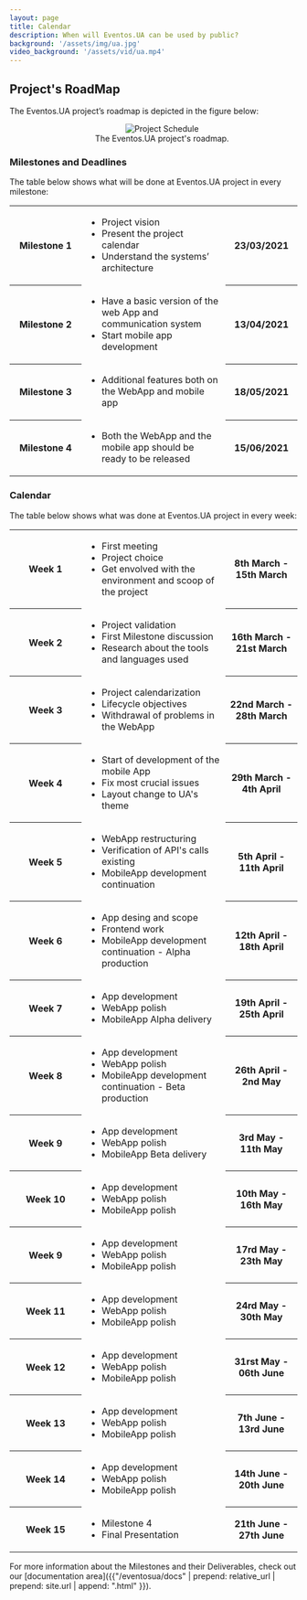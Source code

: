 ```yaml
---
layout: page
title: Calendar
description: When will Eventos.UA can be used by public?
background: '/assets/img/ua.jpg'
video_background: '/assets/vid/ua.mp4'
---
```


## Project's RoadMap
The Eventos.UA project’s roadmap is depicted in the figure below:

<figure style="max-width:80%; text-align: center; margin: 0 auto 1rem; padding-left: 30px;">
  <img src="{{"/eventosua/assets/img/calendar/projectschedule.png" | prepend: relative_url | prepend: site.url }}" class="figure-img img-fluid" alt="Project Schedule">
  <figcaption class="figure-caption">The Eventos.UA project's roadmap.</figcaption>
</figure>

<div class="small-separator"></div>

### Milestones and Deadlines

The table below shows what will be done at Eventos.UA project in every milestone:

<table class="table table-striped" style="table-layout: fixed;">
  <tbody>
    <tr>
      <th scope="row" style="width: 25%">Milestone 1</th>
      <td class="td-padding">
        <ul>
          <li>Project vision </li>
          <li>Present the project calendar</li>
          <li>Understand the systems’ architecture</li>
        </ul>
      </td>
      <th scope="row" style="width: 25%">23/03/2021</th>
    </tr>
    <tr>
      <th scope="row" style="width: 25%">Milestone 2</th>
      <td class="td-padding">
        <ul>
          <li>Have a basic version of the web App and communication system</li>
          <li>Start mobile app development</li>
        </ul>
      </td>
      <th scope="row" style="width: 25%">13/04/2021</th>
    </tr>
    <tr>
      <th scope="row" style="width: 25%">Milestone 3</th>
      <td class="td-padding">
        <ul>
          <li>Additional features both on the WebApp and mobile app</li>
        </ul>
      </td>
      <th scope="row" style="width: 25%">18/05/2021</th>
    </tr>
   <tr>
      <th scope="row" style="width: 25%">Milestone 4</th>
      <td class="td-padding">
        <ul>
          <li>Both the WebApp and the mobile app should be ready to be released</li>
        </ul>
      </td>
      <th scope="row" style="width: 25%">15/06/2021</th>
    </tr>
  </tbody>
</table>

### Calendar
The table below shows what was done at Eventos.UA project in every week:

<table class="table table-striped" style="table-layout: fixed;">
  <tbody>
    <tr>
      <th scope="row" style="width: 25%">Week 1</th>
      <td class="td-padding">
        <ul>
          <li>First meeting</li>
          <li>Project choice</li>
          <li>Get envolved with the environment and scoop of the project</li>
        </ul>
      </td>
      <th scope="row" style="width: 25%">8th March - 15th March</th>
    </tr>
    <tr>
      <th scope="row" style="width: 25%">Week 2</th>
      <td class="td-padding">
        <ul>
          <li>Project validation</li>
          <li>First Milestone discussion</li>
          <li>Research about the tools and languages used</li>
        </ul>
      </td>
      <th scope="row" style="width: 25%">16th March - 21st March</th>
    </tr>
    <tr>
      <th scope="row" style="width: 25%">Week 3</th>
      <td class="td-padding">
        <ul>
          <li>Project calendarization</li>
          <li>Lifecycle objectives</li>
          <li>Withdrawal of problems in the WebApp</li>
        </ul>
      </td>
      <th scope="row" style="width: 25%">22nd March - 28th March</th>
    </tr>
   <tr>
      <th scope="row" style="width: 25%">Week 4</th>
      <td class="td-padding">
        <ul>
          <li>Start of development of the mobile App</li>
          <li>Fix most crucial issues</li>
          <li>Layout change to UA's theme</li>
        </ul>
      </td>
      <th scope="row" style="width: 25%">29th March - 4th April</th>
    </tr>
    <tr>
      <th scope="row" style="width: 25%">Week 5</th>
      <td class="td-padding">
        <ul>
          <li>WebApp restructuring</li>
          <li>Verification of API's calls existing</li>
          <li>MobileApp development continuation</li>
        </ul>
      </td>
      <th scope="row" style="width: 25%">5th April - 11th April</th>
    </tr>
    <tr>
      <th scope="row" style="width: 25%">Week 6</th>
      <td class="td-padding">
        <ul>
          <li>App desing and scope</li>
          <li>Frontend work</li>
          <li>MobileApp development continuation - Alpha production</li>
        </ul>
      </td>
      <th scope="row" style="width: 25%">12th April - 18th April</th>
    </tr>
    <tr>
      <th scope="row" style="width: 25%">Week 7</th>
      <td class="td-padding">
        <ul>
          <li>App development</li>
          <li>WebApp polish</li>
          <li>MobileApp Alpha delivery</li>
        </ul>
      </td>
      <th scope="row" style="width: 25%">19th April - 25th April</th>
    </tr>    
    <tr>
      <th scope="row" style="width: 25%">Week 8</th>
      <td class="td-padding">
        <ul>
          <li>App development</li>
          <li>WebApp polish</li>
          <li>MobileApp development continuation - Beta production</li>
        </ul>
      </td>
      <th scope="row" style="width: 25%">26th April - 2nd May</th>
    </tr> 
    <tr>
      <th scope="row" style="width: 25%">Week 9</th>
      <td class="td-padding">
        <ul>
          <li>App development</li>
          <li>WebApp polish</li>
          <li>MobileApp Beta delivery</li>
        </ul>
      </td>
      <th scope="row" style="width: 25%">3rd May - 11th May</th>
    </tr> 
        <tr>
      <th scope="row" style="width: 25%">Week 10</th>
      <td class="td-padding">
        <ul>
          <li>App development</li>
          <li>WebApp polish</li>
          <li>MobileApp polish</li>
        </ul>
      </td>
      <th scope="row" style="width: 25%">10th May - 16th May</th>
    </tr>
    <tr>
      <th scope="row" style="width: 25%">Week 9</th>
      <td class="td-padding">
        <ul>
          <li>App development</li>
          <li>WebApp polish</li>
          <li>MobileApp polish</li>
        </ul>
      </td>
      <th scope="row" style="width: 25%">17rd May - 23th May</th>
    </tr>
    <tr>
      <th scope="row" style="width: 25%">Week 11</th>
      <td class="td-padding">
        <ul>
          <li>App development</li>
          <li>WebApp polish</li>
          <li>MobileApp polish</li>
        </ul>
      </td>
      <th scope="row" style="width: 25%">24rd May - 30th May</th>
    </tr>
    <tr>
      <th scope="row" style="width: 25%">Week 12</th>
      <td class="td-padding">
        <ul>
          <li>App development</li>
          <li>WebApp polish</li>
          <li>MobileApp polish</li>
        </ul>
      </td>
      <th scope="row" style="width: 25%">31rst May - 06th June</th>
    </tr>
    <tr>
      <th scope="row" style="width: 25%">Week 13</th>
      <td class="td-padding">
        <ul>
          <li>App development</li>
          <li>WebApp polish</li>
          <li>MobileApp polish</li>
        </ul>
      </td>
      <th scope="row" style="width: 25%">7th June - 13rd June</th>
    </tr>  
    <tr>
        <th scope="row" style="width: 25%">Week 14</th>
        <td class="td-padding">
          <ul>
            <li>App development</li>
            <li>WebApp polish</li>
            <li>MobileApp polish</li>
          </ul>
        </td>
        <th scope="row" style="width: 25%">14th June - 20th June</th>
    </tr>
    <tr>
      <th scope="row" style="width: 25%">Week 15</th>
      <td class="td-padding">
        <ul>
          <li>Milestone 4</li>
          <li>Final Presentation</li>
        </ul>
      </td>
      <th scope="row" style="width: 25%">21th June - 27th June</th>
  </tr>
  </tbody>
</table>


For more information about the Milestones and their Deliverables, check out our [documentation area]({{"/eventosua/docs" | prepend: relative_url | prepend: site.url | append: ".html" }}).